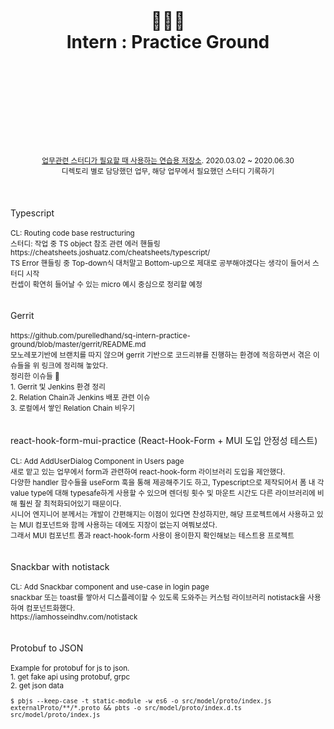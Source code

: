 <div align="center">
  <h1>
    <br/>
    <br/>
    👩🏻‍💻
    <br />
    Intern : Practice Ground
    <br />
    <br />
    <br />
    <br />
  </h1>
  <sup>
    <br />
    <br />
    <br />
    <a href="https://github.com/purelledhand/sq-intern-practice-ground">업무관련 스터디가 필요할 때 사용하는 연습용 저장소</a>. 2020.03.02 ~ 2020.06.30
    <br />
    디렉토리 별로 담당했던 업무, 해당 업무에서 필요했던 스터디 기록하기
  </sup>
  <br />
  <br />
  <br />
  <br />
</div>
<div>
  Typescript
  <br />
  <br />
  <sup>
    CL: Routing code base restructuring <br />
    스터디: 작업 중 TS object 참조 관련 에러 핸들링 <br />
    https://cheatsheets.joshuatz.com/cheatsheets/typescript/ <br />
    TS Error 핸들링 중 Top-down식 대처말고 Bottom-up으로 제대로 공부해야겠다는 생각이 들어서 스터디 시작 <br />
    컨셉이 확연히 들어날 수 있는 micro 예시 중심으로 정리할 예정 <br />
  </sup>
</div>
<br />
<br />
<div>
  Gerrit
  <br />
  <br />
  <sup>
    https://github.com/purelledhand/sq-intern-practice-ground/blob/master/gerrit/README.md <br />
    모노레포기반에 브랜치를 따지 않으며 gerrit 기반으로 코드리뷰를 진행하는 환경에 적응하면서 겪은 이슈들을 위 링크에 정리해 놓았다. <br /> 
    정리한 이슈들 🐥 <br />
    1. Gerrit 및 Jenkins 환경 정리 <br />
    2. Relation Chain과 Jenkins 배포 관련 이슈 <br />
    3. 로컬에서 쌓인 Relation Chain 비우기 <br />
  </sup>
</div>
<br />
<br />
<div>
  react-hook-form-mui-practice (React-Hook-Form + MUI 도입 안정성 테스트)
  <br />
  <br />
  <sup>
    CL: Add AddUserDialog Component in Users page <br />
    새로 맡고 있는 업무에서 form과 관련하여 react-hook-form 라이브러리 도입을 제안했다. <br />
    다양한 handler 함수들을 useForm 훅을 통해 제공해주기도 하고, Typescript으로 제작되어서 폼 내 각 value type에 대해 typesafe하게 사용할 수 있으며 렌더링 횟수 및 마운트 시간도 다른 라이브러리에 비해 훨씬 잘 최적화되어있기 때문이다. <br />
    시니어 엔지니어 분께서는 개발이 간편해지는 이점이 있다면 찬성하지만, 해당 프로젝트에서 사용하고 있는 MUI 컴포넌트와 함께 사용하는 데에도 지장이 없는지 여쭤보셨다. <br />
    그래서 MUI 컴포넌트 폼과 react-hook-form 사용이 용이한지 확인해보는 테스트용 프로젝트 <br />
  </sup>
</div>
<br />
<br />
<div>
  Snackbar with notistack
  <br />
  <br />
  <sup>
    CL: Add Snackbar component and use-case in login page <br />
    snackbar 또는 toast를 쌓아서 디스플레이할 수 있도록 도와주는 커스텀 라이브러리 notistack을 사용하여 컴포넌트화했다. <br />
    https://iamhosseindhv.com/notistack <br />
  </sup>
</div>
<br />
<br />
<div>
  Protobuf to JSON
  <br />
  <br />
  <sup>
    Example for protobuf for js to json. <br />
    1. get fake api using protobuf, grpc <br />
    2. get json data <br />
    
    $ pbjs --keep-case -t static-module -w es6 -o src/model/proto/index.js externalProto/**/*.proto && pbts -o src/model/proto/index.d.ts src/model/proto/index.js

  </sup>
</div>
<br />
<br />
